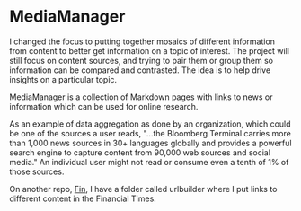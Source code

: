 # MediaManager

I changed the focus to putting together mosaics of different information from content to better get information on a topic of interest. The project will still focus on content sources, and trying to pair them or group them so information can be compared and contrasted. The idea is to help drive insights on a particular topic.

MediaManager is a collection of Markdown pages with links to news or information which can be used for online research.

 As an example of data aggregation as done by an organization, which could be one of the sources a user reads, "...the Bloomberg Terminal carries more than 1,000 news sources in 30+ languages globally and provides a powerful search engine to capture content from 90,000 web sources and social media." An individual user might not read or consume even a tenth of 1% of those sources.

On another repo, [Fin](/fin), I have a folder called urlbuilder where I put links to different content in the Financial Times. 
